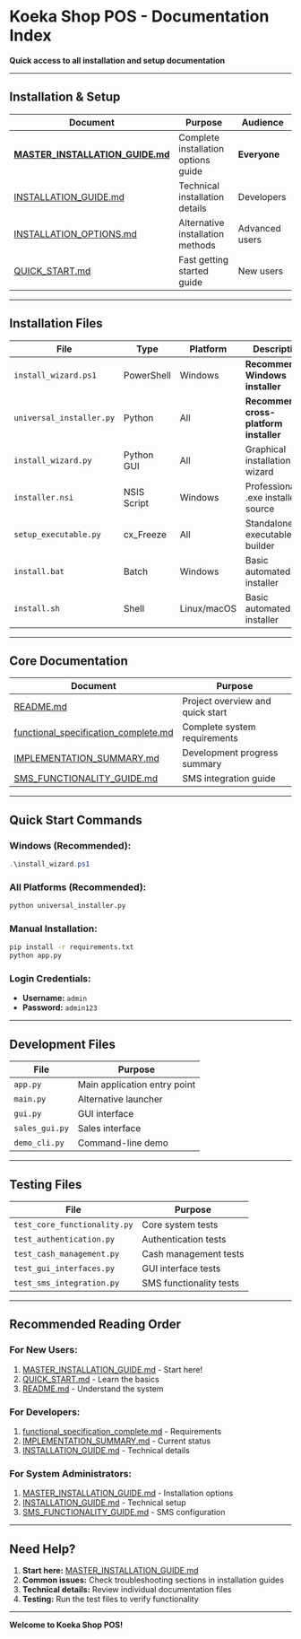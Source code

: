 # Koeka Shop POS - Documentation Index

**Quick access to all installation and setup documentation**

---

## Installation & Setup

| Document | Purpose | Audience |
|----------|---------|----------|
| **[MASTER_INSTALLATION_GUIDE.md](MASTER_INSTALLATION_GUIDE.md)** | Complete installation options guide | **Everyone** |
| [INSTALLATION_GUIDE.md](INSTALLATION_GUIDE.md) | Technical installation details | Developers |
| [INSTALLATION_OPTIONS.md](INSTALLATION_OPTIONS.md) | Alternative installation methods | Advanced users |
| [QUICK_START.md](QUICK_START.md) | Fast getting started guide | New users |

---

## Installation Files

| File | Type | Platform | Description |
|------|------|----------|-------------|
| `install_wizard.ps1` | PowerShell | Windows | **Recommended Windows installer** |
| `universal_installer.py` | Python | All | **Recommended cross-platform installer** |
| `install_wizard.py` | Python GUI | All | Graphical installation wizard |
| `installer.nsi` | NSIS Script | Windows | Professional .exe installer source |
| `setup_executable.py` | cx_Freeze | All | Standalone executable builder |
| `install.bat` | Batch | Windows | Basic automated installer |
| `install.sh` | Shell | Linux/macOS | Basic automated installer |

---

## Core Documentation

| Document | Purpose |
|----------|---------|
| [README.md](README.md) | Project overview and quick start |
| [functional_specification_complete.md](functional_specification_complete.md) | Complete system requirements |
| [IMPLEMENTATION_SUMMARY.md](IMPLEMENTATION_SUMMARY.md) | Development progress summary |
| [SMS_FUNCTIONALITY_GUIDE.md](SMS_FUNCTIONALITY_GUIDE.md) | SMS integration guide |

---

## Quick Start Commands

### Windows (Recommended):
```powershell
.\install_wizard.ps1
```

### All Platforms (Recommended):
```bash
python universal_installer.py
```

### Manual Installation:
```bash
pip install -r requirements.txt
python app.py
```

### Login Credentials:
- **Username:** `admin`
- **Password:** `admin123`

---

## Development Files

| File | Purpose |
|------|---------|
| `app.py` | Main application entry point |
| `main.py` | Alternative launcher |
| `gui.py` | GUI interface |
| `sales_gui.py` | Sales interface |
| `demo_cli.py` | Command-line demo |

---

## Testing Files

| File | Purpose |
|------|---------|
| `test_core_functionality.py` | Core system tests |
| `test_authentication.py` | Authentication tests |
| `test_cash_management.py` | Cash management tests |
| `test_gui_interfaces.py` | GUI interface tests |
| `test_sms_integration.py` | SMS functionality tests |

---

## Recommended Reading Order

### For New Users:
1. [MASTER_INSTALLATION_GUIDE.md](MASTER_INSTALLATION_GUIDE.md) - Start here!
2. [QUICK_START.md](QUICK_START.md) - Learn the basics
3. [README.md](README.md) - Understand the system

### For Developers:
1. [functional_specification_complete.md](functional_specification_complete.md) - Requirements
2. [IMPLEMENTATION_SUMMARY.md](IMPLEMENTATION_SUMMARY.md) - Current status
3. [INSTALLATION_GUIDE.md](INSTALLATION_GUIDE.md) - Technical details

### For System Administrators:
1. [MASTER_INSTALLATION_GUIDE.md](MASTER_INSTALLATION_GUIDE.md) - Installation options
2. [INSTALLATION_GUIDE.md](INSTALLATION_GUIDE.md) - Technical setup
3. [SMS_FUNCTIONALITY_GUIDE.md](SMS_FUNCTIONALITY_GUIDE.md) - SMS configuration

---

## Need Help?

1. **Start here:** [MASTER_INSTALLATION_GUIDE.md](MASTER_INSTALLATION_GUIDE.md)
2. **Common issues:** Check troubleshooting sections in installation guides
3. **Technical details:** Review individual documentation files
4. **Testing:** Run the test files to verify functionality

---

**Welcome to Koeka Shop POS!**
